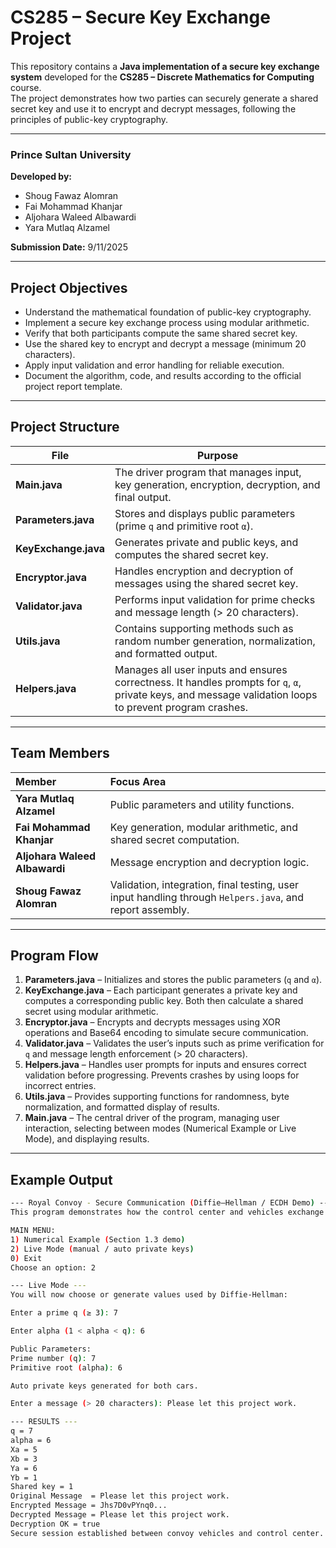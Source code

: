# CS285 – Secure Key Exchange Project

This repository contains a **Java implementation of a secure key exchange system** developed for the **CS285 – Discrete Mathematics for Computing** course.  
The project demonstrates how two parties can securely generate a shared secret key and use it to encrypt and decrypt messages, following the principles of public-key cryptography.

---

### Prince Sultan University  
**Developed by:**  
- Shoug Fawaz Alomran  
- Fai Mohammad Khanjar  
- Aljohara Waleed Albawardi  
- Yara Mutlaq Alzamel  

**Submission Date:** 9/11/2025  

---

## Project Objectives
- Understand the mathematical foundation of public-key cryptography.  
- Implement a secure key exchange process using modular arithmetic.  
- Verify that both participants compute the same shared secret key.  
- Use the shared key to encrypt and decrypt a message (minimum 20 characters).  
- Apply input validation and error handling for reliable execution.  
- Document the algorithm, code, and results according to the official project report template.  

---

## Project Structure

| File | Purpose |
|------|----------|
| **Main.java** | The driver program that manages input, key generation, encryption, decryption, and final output. |
| **Parameters.java** | Stores and displays public parameters (prime `q` and primitive root `α`). |
| **KeyExchange.java** | Generates private and public keys, and computes the shared secret key. |
| **Encryptor.java** | Handles encryption and decryption of messages using the shared secret key. |
| **Validator.java** | Performs input validation for prime checks and message length (> 20 characters). |
| **Utils.java** | Contains supporting methods such as random number generation, normalization, and formatted output. |
| **Helpers.java** | Manages all user inputs and ensures correctness. It handles prompts for `q`, `α`, private keys, and message validation loops to prevent program crashes. |

---

## Team Members

| Member | Focus Area |
|:--|:--|
| **Yara Mutlaq Alzamel** | Public parameters and utility functions. |
| **Fai Mohammad Khanjar** | Key generation, modular arithmetic, and shared secret computation. |
| **Aljohara Waleed Albawardi** | Message encryption and decryption logic. |
| **Shoug Fawaz Alomran** | Validation, integration, final testing, user input handling through `Helpers.java`, and report assembly. |

---

## Program Flow

1. **Parameters.java** – Initializes and stores the public parameters (`q` and `α`).  
2. **KeyExchange.java** – Each participant generates a private key and computes a corresponding public key. Both then calculate a shared secret using modular arithmetic.  
3. **Encryptor.java** – Encrypts and decrypts messages using XOR operations and Base64 encoding to simulate secure communication.  
4. **Validator.java** – Validates the user’s inputs such as prime verification for `q` and message length enforcement (> 20 characters).  
5. **Helpers.java** – Handles user prompts for inputs and ensures correct validation before progressing. Prevents crashes by using loops for incorrect entries.  
6. **Utils.java** – Provides supporting functions for randomness, byte normalization, and formatted display of results.  
7. **Main.java** – The central driver of the program, managing user interaction, selecting between modes (Numerical Example or Live Mode), and displaying results.  

---

## Example Output

```bash
--- Royal Convoy - Secure Communication (Diffie–Hellman / ECDH Demo) ---
This program demonstrates how the control center and vehicles exchange keys securely.

MAIN MENU:
1) Numerical Example (Section 1.3 demo)
2) Live Mode (manual / auto private keys)
0) Exit
Choose an option: 2

--- Live Mode ---
You will now choose or generate values used by Diffie-Hellman:

Enter a prime q (≥ 3): 7

Enter alpha (1 < alpha < q): 6

Public Parameters:
Prime number (q): 7
Primitive root (alpha): 6

Auto private keys generated for both cars.

Enter a message (> 20 characters): Please let this project work.

--- RESULTS ---
q = 7
alpha = 6
Xa = 5
Xb = 3
Ya = 6
Yb = 1
Shared key = 1
Original Message  = Please let this project work.
Encrypted Message = Jhs7D0vPYnq0...
Decrypted Message = Please let this project work.
Decryption OK = true
Secure session established between convoy vehicles and control center.